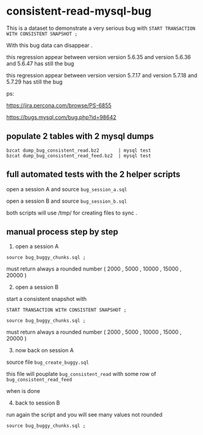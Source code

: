 #  consistent-read-mysql-bug

This is a dataset to demonstrate a very serious bug with `START TRANSACTION WITH CONSISTENT SNAPSHOT ;`

With this bug data can disappear . 

this regression appear between version version 5.6.35 and version 5.6.36 and 5.6.47 has still the bug 

this regression appear between version version 5.7.17 and version 5.7.18 and 5.7.29 has still the bug

ps: 
 
https://jira.percona.com/browse/PS-6855

https://bugs.mysql.com/bug.php?id=98642


## populate 2 tables with 2 mysql dumps

```
bzcat dump_bug_consistent_read.bz2       | mysql test
bzcat dump_bug_consistent_read_feed.bz2  | mysql test
```

## full automated tests  with the 2 helper scripts


open a session A and source `bug_session_a.sql`

open a session B and source `bug_session_b.sql`

both scripts will use /tmp/ for	creating files to sync .


## manual process step by step 

1. open a session A

`source bug_buggy_chunks.sql ; `

must return always a rounded number ( 2000 , 5000 , 10000 , 15000 , 20000 ) 

2. open a session B

start a consistent snapshot with

`START TRANSACTION WITH CONSISTENT SNAPSHOT ;`

`source bug_buggy_chunks.sql ; `

must return always a rounded number ( 2000 , 5000 , 10000 , 15000 , 20000 ) 


3. now back on session A

source file `bug_create_buggy.sql`

this file will pouplate `bug_consistent_read` with some row of `bug_consistent_read_feed`

when is done

4. back to session B

run again the script and you will see many values not rounded  

`source bug_buggy_chunks.sql ; `

